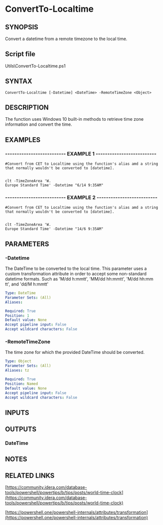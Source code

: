 # ConvertTo-Localtime

## SYNOPSIS
Convert a datetime from a remote timezone to the local time.

## Script file
Utils\ConvertTo-Localtime.ps1

## SYNTAX

```
ConvertTo-Localtime [-Datetime] <DateTime> -RemoteTimeZone <Object>
```

## DESCRIPTION
The function uses Windows 10 built-in methods to retrieve time zone information and convert the time.

## EXAMPLES

### -------------------------- EXAMPLE 1 --------------------------
```
#Convert from CET to Localtime using the function's alias amd a string that normally wouldn't be converted to [datetime].


clt -TimeZoneArea 'W.
Europe Standard Time' -Datetime "6/14 9:35AM"
```
### -------------------------- EXAMPLE 2 --------------------------
```
#Convert from CET to Localtime using the function's alias amd a string that normally wouldn't be converted to [datetime].


clt -TimeZoneArea 'W.
Europe Standard Time' -Datetime "14/6 9:35AM"
```
## PARAMETERS

### -Datetime
The DateTime to be converted to the local time.
This parameter uses a custom transformation attribute in order to accept some non-standard datetime formats.
Such as 'M/dd h:mmtt', 'MM/dd hh:mmtt', 'M/dd hh:mm tt', and 'dd/M h:mmtt'

```yaml
Type: DateTime
Parameter Sets: (All)
Aliases: 

Required: True
Position: 1
Default value: None
Accept pipeline input: False
Accept wildcard characters: False
```

### -RemoteTimeZone
The time zone for which the provided DateTime should be converted.

```yaml
Type: Object
Parameter Sets: (All)
Aliases: tz

Required: True
Position: Named
Default value: None
Accept pipeline input: False
Accept wildcard characters: False
```

## INPUTS

## OUTPUTS

### DateTime

## NOTES

## RELATED LINKS

[https://community.idera.com/database-tools/powershell/powertips/b/tips/posts/world-time-clock](https://community.idera.com/database-tools/powershell/powertips/b/tips/posts/world-time-clock)

[https://powershell.one/powershell-internals/attributes/transformation](https://powershell.one/powershell-internals/attributes/transformation)



